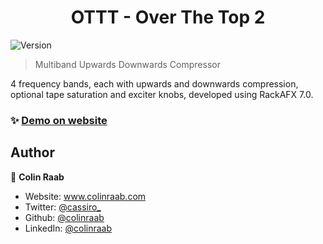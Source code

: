<h1 align="center">OTTT - Over The Top 2</h1>
<p>
  <img alt="Version" src="https://img.shields.io/badge/version-1.0-blue.svg?cacheSeconds=2592000" />
</p>

> Multiband Upwards Downwards Compressor

4 frequency bands, each with upwards and downwards compression,
optional tape saturation and exciter knobs,
developed using RackAFX 7.0.

### ✨ [Demo on website](https://colinraab.com/projects)

## Author

👤 **Colin Raab**

* Website: www.colinraab.com
* Twitter: [@cassiro\_](https://twitter.com/cassiro\_)
* Github: [@colinraab](https://github.com/colinraab)
* LinkedIn: [@colinraab](https://linkedin.com/in/colinraab)
